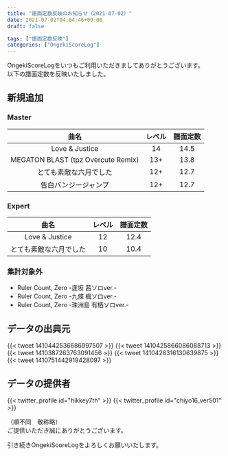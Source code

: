 ```yaml
---
title: "譜面定数反映のお知らせ（2021-07-02）"
date: 2021-07-02T04:04:46+09:00
draft: false

tags: ["譜面定数反映"]
categories: ["OngekiScoreLog"]
---
```


OngekiScoreLogをいつもご利用いただきましてありがとうございます。  
以下の譜面定数を反映いたしました。

<!--more-->

## 新規追加

### Master

| 曲名 | レベル | 譜面定数 |
|:-:|:-:|:-:|
| Love & Justice | 14 | 14.5 |
| MEGATON BLAST (tpz Overcute Remix) | 13+ | 13.8 |
| とても素敵な六月でした | 12+ | 12.7 |
| 告白バンジージャンプ | 12+ | 12.7 |

### Expert


| 曲名 | レベル | 譜面定数 |
|:-:|:-:|:-:|
| Love & Justice | 12 | 12.4 |
| とても素敵な六月でした | 10 | 10.4 |

### 集計対象外

- Ruler Count, Zero -逢坂 茜ソロver.-
- Ruler Count, Zero -九條 楓ソロver.-
- Ruler Count, Zero -珠洲島 有栖ソロver.-

## データの出典元

{{< tweet 1410442536686997507 >}}
{{< tweet 1410425866086088713 >}}
{{< tweet 1410387263763091456 >}}
{{< tweet 1410426316130639875 >}}
{{< tweet 1410751442919428097 >}}

## データの提供者

{{< twitter_profile id="hikkey7th" >}}
{{< twitter_profile id="chiyo16_ver501" >}}

（順不同　敬称略）  
ご提供いただき誠にありがとうございます。

引き続きOngekiScoreLogをよろしくお願いいたします。
